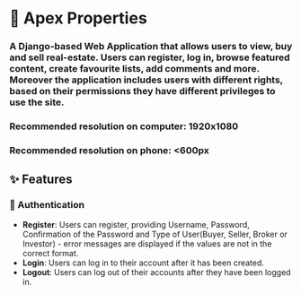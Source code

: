 # 🏡 Apex Properties

### A Django-based Web Application that allows users to view, buy and sell real-estate. Users can register, log in, browse featured content, create favourite lists, add comments and more. Moreover the application includes users with different rights, based on their permissions they have different privileges to use the site.
### Recommended resolution on computer: 1920x1080
### Recommended resolution on phone: <600px

## ✨ Features
### 🔐 Authentication
- **Register**: Users can register, providing Username, Password, Confirmation of the Password and Type of User(Buyer, Seller, Broker or Investor) - error messages are displayed if the values are not in the correct format.
- **Login**: Users can log in to their account after it has been created.
- **Logout**: Users can log out of their accounts after they have been logged in.
